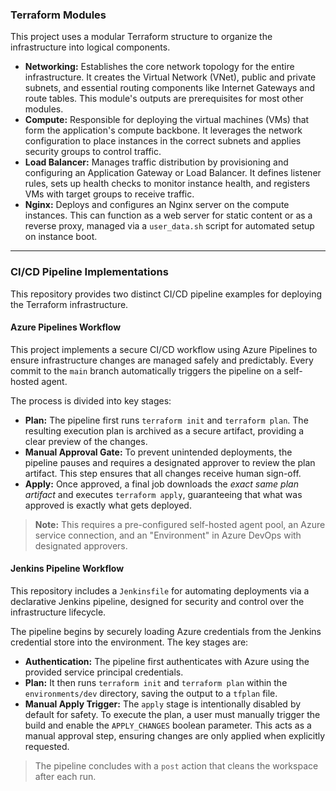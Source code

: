 ### Terraform Modules

This project uses a modular Terraform structure to organize the infrastructure into logical components.

* **Networking:** Establishes the core network topology for the entire infrastructure. It creates the Virtual Network (VNet), public and private subnets, and essential routing components like Internet Gateways and route tables. This module's outputs are prerequisites for most other modules.
* **Compute:** Responsible for deploying the virtual machines (VMs) that form the application's compute backbone. It leverages the network configuration to place instances in the correct subnets and applies security groups to control traffic.
* **Load Balancer:** Manages traffic distribution by provisioning and configuring an Application Gateway or Load Balancer. It defines listener rules, sets up health checks to monitor instance health, and registers VMs with target groups to receive traffic.
* **Nginx:** Deploys and configures an Nginx server on the compute instances. This can function as a web server for static content or as a reverse proxy, managed via a `user_data.sh` script for automated setup on instance boot.

---

### CI/CD Pipeline Implementations

This repository provides two distinct CI/CD pipeline examples for deploying the Terraform infrastructure.

#### Azure Pipelines Workflow

This project implements a secure CI/CD workflow using Azure Pipelines to ensure infrastructure changes are managed safely and predictably. Every commit to the `main` branch automatically triggers the pipeline on a self-hosted agent.

The process is divided into key stages:
* **Plan:** The pipeline first runs `terraform init` and `terraform plan`. The resulting execution plan is archived as a secure artifact, providing a clear preview of the changes.
* **Manual Approval Gate:** To prevent unintended deployments, the pipeline pauses and requires a designated approver to review the plan artifact. This step ensures that all changes receive human sign-off.
* **Apply:** Once approved, a final job downloads the *exact same plan artifact* and executes `terraform apply`, guaranteeing that what was approved is exactly what gets deployed.

> **Note:** This requires a pre-configured self-hosted agent pool, an Azure service connection, and an "Environment" in Azure DevOps with designated approvers.

#### Jenkins Pipeline Workflow

This repository includes a `Jenkinsfile` for automating deployments via a declarative Jenkins pipeline, designed for security and control over the infrastructure lifecycle.

The pipeline begins by securely loading Azure credentials from the Jenkins credential store into the environment. The key stages are:
* **Authentication:** The pipeline first authenticates with Azure using the provided service principal credentials.
* **Plan:** It then runs `terraform init` and `terraform plan` within the `environments/dev` directory, saving the output to a `tfplan` file.
* **Manual Apply Trigger:** The `apply` stage is intentionally disabled by default for safety. To execute the plan, a user must manually trigger the build and enable the `APPLY_CHANGES` boolean parameter. This acts as a manual approval step, ensuring changes are only applied when explicitly requested.

> The pipeline concludes with a `post` action that cleans the workspace after each run.

